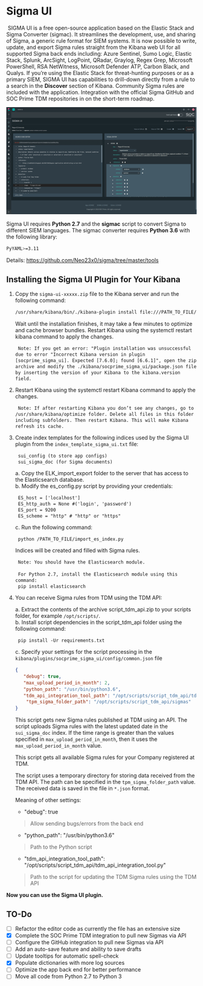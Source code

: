 # Sigma UI
​
SIGMA UI is a free open-source application based on the Elastic Stack and Sigma Converter (sigmac). It streamlines the development, use, and sharing of Sigma, a generic rule format for SIEM systems. It is now possible to write, update, and export Sigma rules straight from the Kibana web UI for all supported Sigma back ends including: Azure Sentinel, Sumo Logic, Elastic Stack, Splunk, ArcSight, LogPoint, QRadar, Graylog, Regex Grep, Microsoft PowerShell, RSA NetWitness, Microsoft Defender ATP, Carbon Black, and Qualys. If you’re using the Elastic Stack for threat-hunting purposes or as a primary SIEM, SIGMA UI has capabilities to drill-down directly from a rule to a search in the **Discover** section of Kibana. Community Sigma rules are included with the application. Integration with the official Sigma GitHub and SOC Prime TDM repositories in on the short-term roadmap.​
​

![alt text](resources/images/sigmaui.png "Sigma-UI")

​Sigma UI requires **Python 2.7** and the **sigmac** script to convert Sigma to different SIEM languages. The sigmac converter requires **Python 3.6** with the following library:
​
```sh
PyYAML>=3.11
```
Details: https://github.com/Neo23x0/sigma/tree/master/tools

## Installing the Sigma UI Plugin for Your Kibana ##

1. Copy the `sigma-ui-xxxxx.zip` file to the Kibana server and run the following command:
    ```sh
    /usr/share/kibana/bin/./kibana-plugin install file:///PATH_TO_FILE/sigma-ui-xxxxx.zip
    ```

    Wait until the installation finishes, it may take a few minutes to optimize and cache browser bundles. Restart Kibana using the systemctl restart kibana command to apply the changes.

        Note: If you get an error: "Plugin installation was unsuccessful due to error "Incorrect Kibana version in plugin [socprime_sigma_ui]. Expected [7.6.0]; found [6.6.1]", open the zip archive and modify the ./kibana/socprime_sigma_ui/package.json file by inserting the version of your Kibana to the kibana.version field.

2. Restart Kibana using the systemctl restart Kibana command to apply the changes.

        Note: If after restarting Kibana you don’t see any changes, go to /usr/share/kibana/optimize folder. Delete all files in this folder including subfolders. Then restart Kibana. This will make Kibana refresh its cache.

3. Create index templates for the following indices used by the Sigma UI plugin from the `index_template_sigma_ui.txt` file: 

        sui_config (to store app configs)
        sui_sigma_doc (for Sigma documents)
        
    a. Copy the ELK_import_export folder to the server that has access to the Elasticsearch database.  
    b. Modify the es_config.py script by providing your credentials:
    
        ES_host = ['localhost']
        ES_http_auth = None #('login', 'password')
        ES_port = 9200
        ES_scheme = "http" # "http" or "https"

    c. Run the following command:
    
        python /PATH_TO_FILE/import_es_index.py
        
    Indices will be created and filled with Sigma rules.

        Note: You should have the Elasticsearch module.
    
        For Python 2.7, install the Elasticsearch module using this command:
        pip install elasticsearch

4. You can receive Sigma rules from TDM using the TDM API:
    
    a. Extract the contents of the archive script_tdm_api.zip to your scripts folder, for example `/opt/scripts/`.   
    b. Install script dependencies in the script_tdm_api folder using the following command:

        pip install -Ur requirements.txt
     
     c. Specify your settings for the script processing in the `kibana/plugins/socprime_sigma_ui/config/common.json` file
     ```json
    {
        "debug": true,
        "max_upload_period_in_month": 2,
        "python_path": "/usr/bin/python3.6",
        "tdm_api_integration_tool_path": "/opt/scripts/script_tdm_api/tdm_api_for_sigma_ui.py",
         "tpm_sigma_folder_path": "/opt/scripts/script_tdm_api/sigmas"
    }
    ```

     This script gets new Sigma rules published at TDM using an API. The script uploads Sigma rules with the latest updated date in the `sui_sigma_doc` index. If the time range is greater than the values specified in `max_upload_period_in_month`, then it uses the `max_upload_period_in_month` value.
     
     This script gets all available Sigma rules for your Company registered at TDM.
     
     The script uses a temporary directory for storing data received from the TDM API. The path can be specified in the `tpm_sigma_folder_path` value. The received data is saved in the file in `*.json` format. 
     
     Meaning of other settings:

     * "debug": true 
     > Allow sending bugs/errors from the back end
     
     * "python_path": "/usr/bin/python3.6"
     > Path to the Python script
     
     * "tdm_api_integration_tool_path": "/opt/scripts/script_tdm_api/tdm_api_integration_tool.py"
     > Path to the script for updating the TDM Sigma rules using the TDM API


**Now you can use the Sigma UI plugin.**


## TO-Do
- [ ] Refactor the editor code as currently the file has an extensive size
- [X] Complete the SOC Prime TDM integration to pull new Sigmas via API
- [ ] Configure the GitHub integration to pull new Sigmas via API
- [ ] Add an auto-save feature and ability to save drafts
- [ ] Update tooltips for automatic spell-check
- [X] Populate dictionaries with more log sources
- [ ] Optimize the app back end for better performance
- [ ] Move all code from Python 2.7 to Python 3
